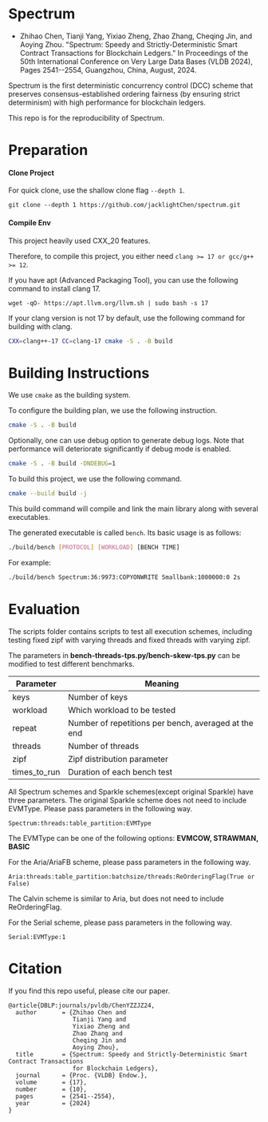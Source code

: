 # Spectrum

* Zhihao Chen, Tianji Yang, Yixiao Zheng, Zhao Zhang, Cheqing Jin, and Aoying Zhou. "Spectrum: Speedy and Strictly-Deterministic Smart Contract Transactions for Blockchain Ledgers." In Proceedings of the 50th International Conference on Very Large Data Bases (VLDB 2024), Pages 2541--2554, Guangzhou, China, August, 2024.

Spectrum is the first deterministic concurrency control (DCC) scheme that preserves consensus-established ordering fairness (by ensuring strict determinism) with high performance for blockchain ledgers.

This repo is for the reproducibility of Spectrum.

# Preparation
#### Clone Project
For quick clone, use the shallow clone flag `--depth 1`.

```
git clone --depth 1 https://github.com/jacklightChen/spectrum.git
```
#### Compile Env
This project heavily used CXX_20 features. 

Therefore, to compile this project, you either need `clang >= 17 or gcc/g++ >= 12`. 

If you have apt (Advanced Packaging Tool), you can use the following command to install clang 17. 

```
wget -qO- https://apt.llvm.org/llvm.sh | sudo bash -s 17
```

If your clang version is not 17 by default, use the following command for building with clang. 

```sh
CXX=clang++-17 CC=clang-17 cmake -S . -B build
```

# Building Instructions

We use `cmake` as the building system.

To configure the building plan, we use the following instruction. 

```sh
cmake -S . -B build
```

Optionally, one can use debug option to generate debug logs. 
Note that performance will deteriorate significantly if debug mode is enabled. 

```sh
cmake -S . -B build -DNDEBUG=1
```

To build this project, we use the following command. 

```sh
cmake --build build -j
```

This build command will compile and link the main library along with several executables. 

The generated executable is called `bench`. Its basic usage is as follows:

```sh
./build/bench [PROTOCOL] [WORKLOAD] [BENCH TIME]
```

For example:

```sh
./build/bench Spectrum:36:9973:COPYONWRITE Smallbank:1000000:0 2s
```

# Evaluation

The scripts folder contains scripts to test all execution schemes, including testing fixed zipf with varying threads and fixed threads with varying zipf.

The parameters in **bench-threads-tps.py/bench-skew-tps.py** can be modified to test different benchmarks.

| Parameter    | Meaning                           |
| ------------ | --------------------------------- |
| keys         | Number of keys                     |
| workload     | Which workload to be tested        |
| repeat       | Number of repetitions per bench, averaged at the end |
| threads      | Number of threads                  |
| zipf         | Zipf distribution parameter        |
| times_to_run | Duration of each bench test        |

All Spectrum schemes and Sparkle schemes(except original Sparkle) have three parameters. The original Sparkle scheme does not need to include EVMType. Please pass parameters in the following way.

```
Spectrum:threads:table_partition:EVMType
```

The EVMType can be one of the following options: **EVMCOW, STRAWMAN, BASIC**


For the Aria/AriaFB scheme, please pass parameters in the following way.

```
Aria:threads:table_partition:batchsize/threads:ReOrderingFlag(True or False)
```

The Calvin scheme is similar to Aria, but does not need to include ReOrderingFlag.

For the Serial scheme, please pass parameters in the following way.

```
Serial:EVMType:1
```

# Citation
If you find this repo useful, please cite our paper.
```
@article{DBLP:journals/pvldb/ChenYZZJZ24,
  author       = {Zhihao Chen and
                  Tianji Yang and
                  Yixiao Zheng and
                  Zhao Zhang and
                  Cheqing Jin and
                  Aoying Zhou},
  title        = {Spectrum: Speedy and Strictly-Deterministic Smart Contract Transactions
                  for Blockchain Ledgers},
  journal      = {Proc. {VLDB} Endow.},
  volume       = {17},
  number       = {10},
  pages        = {2541--2554},
  year         = {2024}
}
```
